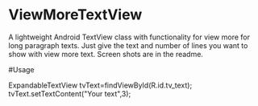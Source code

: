 # ViewMoreTextView
A lightweight Android TextView class with functionality for view more for long paragraph texts. Just give the text and number of lines you want to show with view more text. Screen shots are in the readme. 

#Usage

 ExpandableTextView tvText=findViewById(R.id.tv_text);
 tvText.setTextContent("Your text",3);

